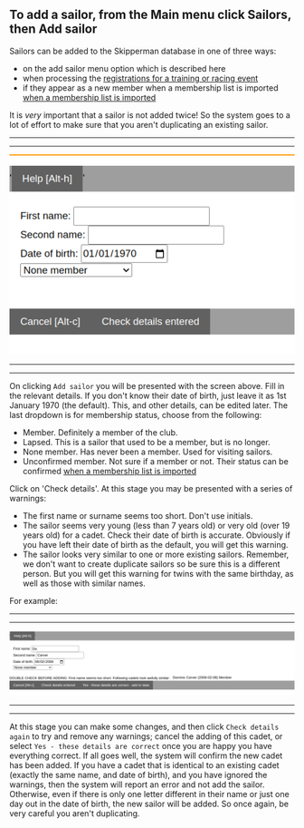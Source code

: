 To add a sailor, from the **Main menu** click **Sailors**, then **Add sailor**  
---

Sailors can be added to the Skipperman database in one of three ways:

- on the add sailor menu option which is described here
- when processing the [registrations for a training or racing event](import_registration_data_help.md) 
- if they appear as a new member when a membership list is imported [when a membership list is imported](import_membership_list_help.md)

It is *very* important that a sailor is not added twice! So the system goes to a lot of effort to make sure that you aren't duplicating an existing sailor. 

***
***
![addcadet1.png](/static/addcadet1.png)
***
***

On clicking `Add sailor` you will be presented with the screen above. Fill in the relevant details. If you don't know their date of birth, just leave it as 1st January 1970 (the default). This, and other details, can be edited later. The last dropdown is for membership status, choose from the following:

- Member. Definitely a member of the club.
- Lapsed. This is a sailor that used to be a member, but is no longer.
- None member. Has never been a member. Used for visiting sailors.
- Unconfirmed member. Not sure if a member or not. Their status can be confirmed [when a membership list is imported](import_membership_list_help.md)

Click on 'Check details'. At this stage you may be presented with a series of warnings:

- The first name or surname seems too short. Don't use initials.
- The sailor seems very young (less than 7 years old) or very old (over 19 years old) for a cadet. Check their date of birth is accurate. Obviously if you have left their date of birth as the default, you will get this warning.  
- The sailor looks very similar to one or more existing sailors. Remember, we don't want to create duplicate sailors so be sure this is a different person. But you will get this warning for twins with the same birthday, as well as those with similar names.

For example:

***
***
![add_cadet2.png](/static/add_cadet2.png)
***
***

At this stage you can make some changes, and then click `Check details again` to try and remove any warnings; cancel the adding of this cadet, or select `Yes - these details are correct` once you are happy you have everything correct. If all goes well, the system will confirm the new cadet has been added. If you have a cadet that is identical to an existing cadet (exactly the same name, and date of birth), and you have ignored the warnings, then the system will report an error and not add the sailor. Otherwise, even if there is only one letter different in their name or just one day out in the date of birth, the new sailor will be added. So once again, be very careful you aren't duplicating.
